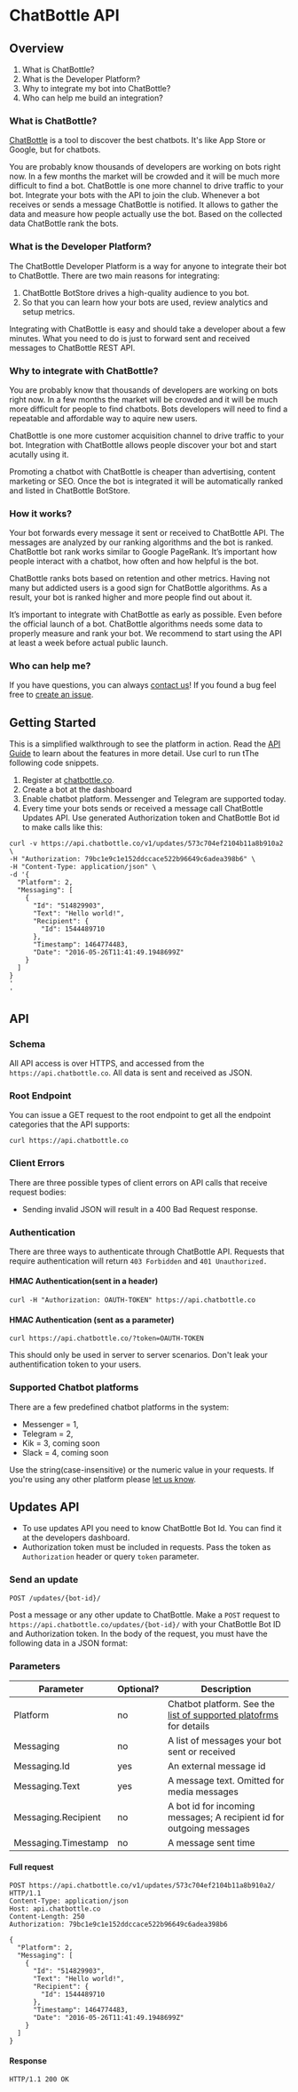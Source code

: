 # ChatBottle API

## Overview

1. What is ChatBottle?
1. What is the Developer Platform?
1. Why to integrate my bot into ChatBottle?
1. Who can help me build an integration?

### What is ChatBottle?
[ChatBottle](https://chatbottle.co/?ref=github) is a tool to discover the best chatbots. It's like App Store or Google, but for chatbots.

You are probably know thousands of developers are working on bots right now. In a few months the market will be crowded and it will be much more difficult to find a bot. ChatBottle is one more channel to drive traffic to your bot. Integrate your bots with the API to join the club.
Whenever a bot receives or sends a message ChatBottle is notified. It allows to gather the data and measure how people actually use the bot. 
Based on the collected data ChatBottle rank the bots.

### What is the Developer Platform?
The ChatBottle Developer Platform is a way for anyone to integrate their bot to ChatBottle. There are two main reasons for integrating:

1. ChatBottle BotStore drives a high-quality audience to you bot.
2. So that you can learn how your bots are used, review analytics and setup metrics.

Integrating with ChatBottle is easy and should take a developer about a few minutes. What you need to do is just to forward sent and received messages to ChatBottle REST API.  

### Why to integrate with ChatBottle?
You are probably know that thousands of developers are working on bots right now. In a few months the market will be crowded and it will be much more difficult for people to find chatbots. Bots developers will need to find a repeatable and affordable way to aquire new users.

ChatBottle is one more customer acquisition channel to drive traffic to your bot. Integration with ChatBottle allows people discover your bot and start acutally using it.

Promoting a chatbot with ChatBottle is cheaper than advertising, content marketing or SEO. Once the bot is integrated it will be automatically ranked and listed in ChatBottle BotStore.

### How it works?
Your bot forwards every message it sent or received to ChatBottle API. The messages are analyzed by our ranking algorithms and the bot is ranked. 
ChatBottle bot rank works similar to Google PageRank. It’s important how people interact with a chatbot, how often and how helpful is the bot.

ChatBottle ranks bots based on retention and other metrics. Having not many but addicted users is a good sign for ChatBottle algorithms. As a result, your bot is ranked higher and more people find out about it.

It’s important to integrate with ChatBottle as early as possible. Even before the official launch of a bot. ChatBottle algorithms needs some data to properly measure and rank your bot. We recommend to start using the API at least a week before actual public launch.

### Who can help me?
If you have questions, you can always [contact us](mailto:agamanuk@gmail.com)! If you found a bug feel free to [create an issue](https://github.com/chatbottle/chatbottle-api/issues). 

## Getting Started
This is a simplified walkthrough to see the platform in action. Read the [API Guide](https://github.com/chatbottle/chatbottle-api#api) to learn about the features in more detail. Use curl to run tThe following code snippets.

1. Register at [chatbottle.co](https://chatbottle.co).
2. Create a bot at the dashboard
3. Enable chatbot platform. Messenger and Telegram are supported today.
4. Every time your bots sends or received a message call ChatBottle Updates API. Use generated Authorization token and ChatBottle Bot id to make calls like this:
```
curl -v https://api.chatbottle.co/v1/updates/573c704ef2104b11a8b910a2 \
-H "Authorization: 79bc1e9c1e152ddccace522b96649c6adea398b6" \
-H "Content-Type: application/json" \
-d '{
  "Platform": 2,
  "Messaging": [
    {
      "Id": "514829903",
      "Text": "Hello world!",
      "Recipient": {
        "Id": 1544489710
      },
      "Timestamp": 1464774483,
      "Date": "2016-05-26T11:41:49.1948699Z"
    }    
  ]
}
'
'
```


## API

### Schema
All API access is over HTTPS, and accessed from the `https://api.chatbottle.co`. All data is sent and received as JSON.

### Root Endpoint
You can issue a GET request to the root endpoint to get all the endpoint categories that the API supports:
```
curl https://api.chatbottle.co
```
### Client Errors
There are three possible types of client errors on API calls that receive request bodies:
- Sending invalid JSON will result in a 400 Bad Request response.


### Authentication
There are three ways to authenticate through ChatBottle API. Requests that require authentication will return `403 Forbidden` and `401 Unauthorized.`
#### HMAC Authentication(sent in a header)
```
curl -H "Authorization: OAUTH-TOKEN" https://api.chatbottle.co

```

#### HMAC Authentication (sent as a parameter)
```
curl https://api.chatbottle.co/?token=OAUTH-TOKEN
```

This should only be used in server to server scenarios. Don't leak your authentification token to your users.

### Supported Chatbot platforms

There are a few predefined chatbot platforms in the system:
- Messenger = 1,
- Telegram = 2,
- Kik = 3, coming soon
- Slack = 4, coming soon

Use the string(case-insensitive) or the numeric value in your requests. If you're using any other platform please [let us know](mailto:agamanuk@gmail.com).

## Updates API
- To use updates API you need to know ChatBottle Bot Id. You can find it at the developers dashboard.
- Authorization token must be included in requests. Pass the token as `Authorization` header or query `token` parameter.


### Send an update  
`POST /updates/{bot-id}/`

Post a message or any other update to ChatBottle.
Make a `POST` request to `https://api.chatbottle.co/updates/{bot-id}/` with your ChatBottle Bot ID and Authorization token. In the body of the request, you must have the following data in a JSON format:

### Parameters 
|    Parameter     | Optional?                    | Description         |
 ----------------- | ---------------------------- | ------------------
| Platform         | no  			              | Chatbot platform. See the [list of supported platofrms](https://github.com/chatbottle/chatbottle.github.io#supported-chat-bot-platforms) for details   |
| Messaging        | no				              | A list of messages your bot sent or received |
| Messaging.Id     | yes					      | An external message id |
| Messaging.Text   | yes						  | A message text. Omitted for media messages    |
| Messaging.Recipient | no 					  | A bot id for incoming messages; A recipient id for outgoing messages |
| Messaging.Timestamp | no 					  | A message sent time 						  |


#### Full request
```
POST https://api.chatbottle.co/v1/updates/573c704ef2104b11a8b910a2/ HTTP/1.1
Content-Type: application/json
Host: api.chatbottle.co
Content-Length: 250
Authorization: 79bc1e9c1e152ddccace522b96649c6adea398b6

{
  "Platform": 2,
  "Messaging": [
    {
      "Id": "514829903",
      "Text": "Hello world!",
      "Recipient": {
        "Id": 1544489710
      },
      "Timestamp": 1464774483,
      "Date": "2016-05-26T11:41:49.1948699Z"
    }    
  ]
}
```

#### Response
```
HTTP/1.1 200 OK
```
